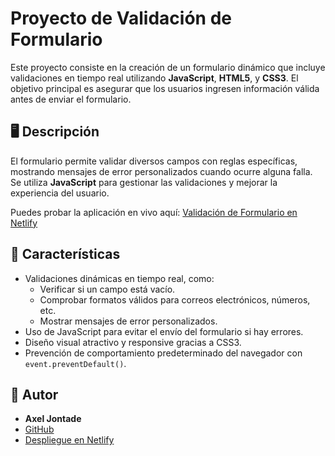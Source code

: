 # Proyecto de Validación de Formulario

Este proyecto consiste en la creación de un formulario dinámico que incluye validaciones en tiempo real utilizando **JavaScript**, **HTML5**, y **CSS3**. El objetivo principal es asegurar que los usuarios ingresen información válida antes de enviar el formulario.

## 🖥️ Descripción

El formulario permite validar diversos campos con reglas específicas, mostrando mensajes de error personalizados cuando ocurre alguna falla. Se utiliza **JavaScript** para gestionar las validaciones y mejorar la experiencia del usuario.

Puedes probar la aplicación en vivo aquí:
[Validación de Formulario en Netlify](https://validacion-formulariojs-jontade.netlify.app/)

## 🚀 Características

- Validaciones dinámicas en tiempo real, como:
  - Verificar si un campo está vacío.
  - Comprobar formatos válidos para correos electrónicos, números, etc.
  - Mostrar mensajes de error personalizados.
- Uso de JavaScript para evitar el envío del formulario si hay errores.
- Diseño visual atractivo y responsive gracias a CSS3.
- Prevención de comportamiento predeterminado del navegador con `event.preventDefault()`.

## 🌟 Autor

- **Axel Jontade**
- [GitHub](https://github.com/Axeljonta)
- [Despliegue en Netlify](https://validacion-formulariojs-jontade.netlify.app/)


